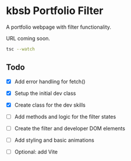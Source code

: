 # kbsb Portfolio Filter

A portfolio webpage with filter functionality.

URL coming soon.

```bash
tsc --watch
```

## Todo

- [X] Add error handling for fetch()
- [X] Setup the initial dev class
- [X] Create class for the dev skills
- [ ] Add methods and logic for the filter states
- [ ] Create the filter and developer DOM elements
- [ ] Add styling and basic animations
- [ ] Optional: add Vite
  